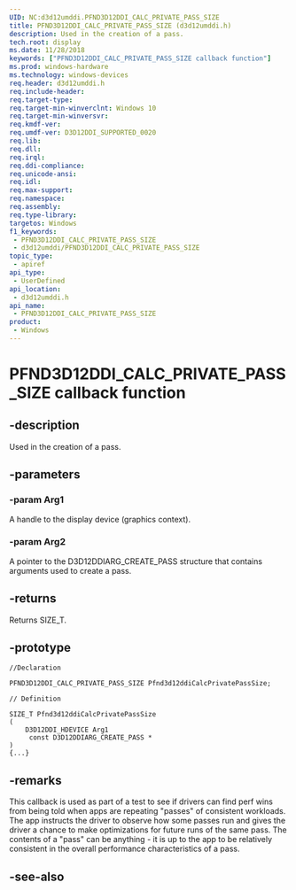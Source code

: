 ```yaml
---
UID: NC:d3d12umddi.PFND3D12DDI_CALC_PRIVATE_PASS_SIZE
title: PFND3D12DDI_CALC_PRIVATE_PASS_SIZE (d3d12umddi.h)
description: Used in the creation of a pass.
tech.root: display
ms.date: 11/28/2018
keywords: ["PFND3D12DDI_CALC_PRIVATE_PASS_SIZE callback function"]
ms.prod: windows-hardware
ms.technology: windows-devices
req.header: d3d12umddi.h
req.include-header: 
req.target-type: 
req.target-min-winverclnt: Windows 10
req.target-min-winversvr: 
req.kmdf-ver: 
req.umdf-ver: D3D12DDI_SUPPORTED_0020
req.lib: 
req.dll: 
req.irql: 
req.ddi-compliance: 
req.unicode-ansi: 
req.idl: 
req.max-support: 
req.namespace: 
req.assembly: 
req.type-library: 
targetos: Windows
f1_keywords:
 - PFND3D12DDI_CALC_PRIVATE_PASS_SIZE
 - d3d12umddi/PFND3D12DDI_CALC_PRIVATE_PASS_SIZE
topic_type:
 - apiref
api_type:
 - UserDefined
api_location:
 - d3d12umddi.h
api_name:
 - PFND3D12DDI_CALC_PRIVATE_PASS_SIZE
product:
 - Windows
---
```


# PFND3D12DDI_CALC_PRIVATE_PASS_SIZE callback function


## -description

Used in the creation of a pass.

## -parameters

### -param Arg1

A handle to the display device (graphics context).

### -param Arg2

A pointer to the D3D12DDIARG_CREATE_PASS structure that contains arguments used to create a pass.

## -returns

Returns SIZE_T.

## -prototype

```
//Declaration

PFND3D12DDI_CALC_PRIVATE_PASS_SIZE Pfnd3d12ddiCalcPrivatePassSize; 

// Definition

SIZE_T Pfnd3d12ddiCalcPrivatePassSize 
(
	D3D12DDI_HDEVICE Arg1
	 const D3D12DDIARG_CREATE_PASS *
)
{...}

```

## -remarks

This callback is used as part of a test to see if drivers can find perf wins from being told when apps are repeating "passes" of consistent workloads. The app instructs the driver to observe how some passes run and gives the driver a chance to make optimizations for future runs of the same pass. The contents of a "pass" can be anything - it is up to the app to be relatively consistent in the overall performance characteristics of a pass.

## -see-also


